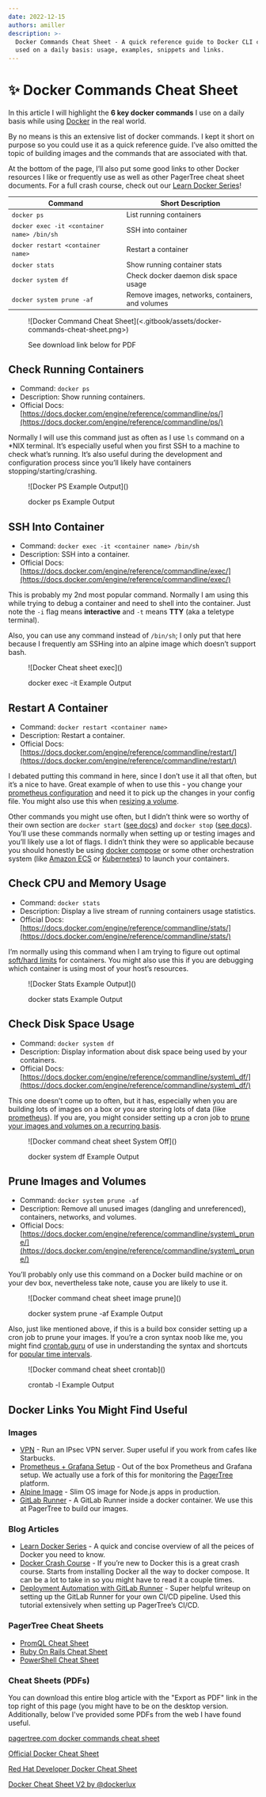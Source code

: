 ```yaml
---
date: 2022-12-15
authors: amiller
description: >-
  Docker Commands Cheat Sheet - A quick reference guide to Docker CLI commands
  used on a daily basis: usage, examples, snippets and links.
---
```


# ✨ Docker Commands Cheat Sheet

In this article I will highlight the **6 key docker commands** I use on a daily basis while using [Docker](https://www.docker.com/) in the real world.

By no means is this an extensive list of docker commands. I kept it short on purpose so you could use it as a quick reference guide. I’ve also omitted the topic of building images and the commands that are associated with that.

At the bottom of the page, I’ll also put some good links to other Docker resources I like or frequently use as well as other PagerTree cheat sheet documents. For a full crash course, check out our [Learn Docker Series](https://pagertree.com/learn/docker)!

| Command                                    | Short Description                                |
| ------------------------------------------ | ------------------------------------------------ |
| `docker ps`                                | List running containers                          |
| `docker exec -it <container name> /bin/sh` | SSH into container                               |
| `docker restart <container name>`          | Restart a container                              |
| `docker stats`                             | Show running container stats                     |
| `docker system df`                         | Check docker daemon disk space usage             |
| `docker system prune -af`                  | Remove images, networks, containers, and volumes |

<!-- truncate -->

<figure>![Docker Command Cheat Sheet](<.gitbook/assets/docker-commands-cheat-sheet.png>)<figcaption><p>See download link below for PDF</p></figcaption></figure>

## Check Running Containers <a href="#check-running-containers" id="check-running-containers"></a>

* Command: `docker ps`
* Description: Show running containers.
* Official Docs: [https://docs.docker.com/engine/reference/commandline/ps/](https://docs.docker.com/engine/reference/commandline/ps/)

Normally I will use this command just as often as I use `ls` command on a \*NIX terminal. It’s especially useful when you first SSH to a machine to check what’s running. It’s also useful during the development and configuration process since you’ll likely have containers stopping/starting/crashing.

<figure>![Docker PS Example Output](<https://pagertree.com/assets/img/posts/2020/01/06/docker-ps.png>)<figcaption><p>docker ps Example Output</p></figcaption></figure>

## SSH Into Container <a href="#ssh-into-container" id="ssh-into-container"></a>

* Command: `docker exec -it <container name> /bin/sh`
* Description: SSH into a container.
* Official Docs: [https://docs.docker.com/engine/reference/commandline/exec/](https://docs.docker.com/engine/reference/commandline/exec/)

This is probably my 2nd most popular command. Normally I am using this while trying to debug a container and need to shell into the container. Just note the `-i` flag means **interactive** and `-t` means **TTY** (aka a teletype terminal).

Also, you can use any command instead of `/bin/sh`; I only put that here because I frequently am SSHing into an alpine image which doesn’t support bash.

<figure>![Docker Cheat sheet exec](<https://pagertree.com/assets/img/posts/2020/01/06/docker-exec-it.png>)<figcaption><p>docker exec -it Example Output</p></figcaption></figure>

## Restart A Container <a href="#restart-a-container" id="restart-a-container"></a>

* Command: `docker restart <container name>`
* Description: Restart a container.
* Official Docs: [https://docs.docker.com/engine/reference/commandline/restart/](https://docs.docker.com/engine/reference/commandline/restart/)

I debated putting this command in here, since I don’t use it all that often, but it’s a nice to have. Great example of when to use this - you change your [prometheus configuration](https://pagertree.com/blog/prometheus-monitoring-tutorial) and need it to pick up the changes in your config file. You might also use this when [resizing a volume](https://docs.aws.amazon.com/AWSEC2/latest/UserGuide/recognize-expanded-volume-linux.html).

Other commands you might use often, but I didn’t think were so worthy of their own section are `docker start` ([see docs](https://docs.docker.com/engine/reference/commandline/start/)) and `docker stop` ([see docs](https://docs.docker.com/engine/reference/commandline/stop/)). You’ll use these commands normally when setting up or testing images and you’ll likely use a lot of flags. I didn’t think they were so applicable because you should honestly be using [docker compose](https://docs.docker.com/compose/) or some other orchestration system (like [Amazon ECS](https://aws.amazon.com/ecs/) or [Kubernetes](https://kubernetes.io/)) to launch your containers.

## Check CPU and Memory Usage <a href="#check-cpu-and-memory-usage" id="check-cpu-and-memory-usage"></a>

* Command: `docker stats`
* Description: Display a live stream of running containers usage statistics.
* Official Docs: [https://docs.docker.com/engine/reference/commandline/stats/](https://docs.docker.com/engine/reference/commandline/stats/)

I’m normally using this command when I am trying to figure out optimal [soft/hard limits](https://docs.docker.com/config/containers/resource\_constraints/) for containers. You might also use this if you are debugging which container is using most of your host’s resources.

<figure>![Docker Stats Example Output](<https://pagertree.com/assets/img/posts/2020/01/06/docker-stats.png>)<figcaption><p>docker stats Example Output</p></figcaption></figure>

## Check Disk Space Usage <a href="#check-disk-space-usage" id="check-disk-space-usage"></a>

* Command: `docker system df`
* Description: Display information about disk space being used by your containers.
* Official Docs: [https://docs.docker.com/engine/reference/commandline/system\_df/](https://docs.docker.com/engine/reference/commandline/system\_df/)

This one doesn’t come up to often, but it has, especially when you are building lots of images on a box or you are storing lots of data (like [prometheus](https://pagertree.com/blog/prometheus-monitoring-tutorial)). If you are, you might consider setting up a cron job to [prune your images and volumes on a recurring basis](https://nickjanetakis.com/blog/docker-tip-32-automatically-clean-up-after-docker-daily).

<figure>![Docker command cheat sheet System Off](<https://pagertree.com/assets/img/posts/2020/01/06/docker-system-df.png>)<figcaption><p>docker system df Example Output</p></figcaption></figure>

## Prune Images and Volumes <a href="#prune-images-and-volumes" id="prune-images-and-volumes"></a>

* Command: `docker system prune -af`
* Description: Remove all unused images (dangling and unreferenced), containers, networks, and volumes.
* Official Docs: [https://docs.docker.com/engine/reference/commandline/system\_prune/](https://docs.docker.com/engine/reference/commandline/system\_prune/)

You’ll probably only use this command on a Docker build machine or on your dev box, nevertheless take note, cause you are likely to use it.

<figure>![Docker command cheat sheet image prune](<https://pagertree.com/assets/img/posts/2020/01/06/docker-system-prune-af.png>)<figcaption><p>docker system prune -af Example Output</p></figcaption></figure>

Also, just like mentioned above, if this is a build box consider setting up a cron job to prune your images. If you’re a cron syntax noob like me, you might find [crontab.guru](https://crontab.guru/) of use in understanding the syntax and shortcuts for [popular time intervals](https://crontab.guru/examples.html).

<figure>![Docker command cheat sheet crontab](<https://pagertree.com/assets/img/posts/2020/01/06/crontab-l.png>)<figcaption><p>crontab -l Example Output</p></figcaption></figure>

## Docker Links You Might Find Useful <a href="#docker-links-you-might-find-useful" id="docker-links-you-might-find-useful"></a>

### Images <a href="#images" id="images"></a>

* [VPN](https://github.com/hwdsl2/docker-ipsec-vpn-server) - Run an IPsec VPN server. Super useful if you work from cafes like Starbucks.
* [Prometheus + Grafana Setup](https://github.com/stefanprodan/dockprom) - Out of the box Prometheus and Grafana setup. We actually use a fork of this for monitoring the [PagerTree](https://pagertree.com/) platform.
* [Alpine Image](https://hub.docker.com/\_/alpine/) - Slim OS image for Node.js apps in production.
* [GitLab Runner](https://docs.gitlab.com/runner/install/docker.html) - A GitLab Runner inside a docker container. We use this at PagerTree to build our images.

### Blog Articles <a href="#blog-articles" id="blog-articles"></a>

* [Learn Docker Series](https://pagertree.com/learn/docker) - A quick and concise overview of all the peices of Docker you need to know.
* [Docker Crash Course](https://blog.sourcerer.io/a-crash-course-on-docker-learn-to-swim-with-the-big-fish-6ff25e8958b0) - If you’re new to Docker this is a great crash course. Starts from installing Docker all the way to docker compose. It can be a lot to take in so you might have to read it a couple times.
* [Deployment Automation with GitLab Runner](https://medium.com/@alfianeffendy/deployment-automation-with-gitlab-runner-aws-ecs-docker-c3007908f358) - Super helpful writeup on setting up the GitLab Runner for your own CI/CD pipeline. Used this tutorial extensively when setting up PagerTree’s CI/CD.

### PagerTree Cheat Sheets

* [PromQL Cheat Sheet](https://pagertree.com/blog/promql-cheat-sheet-a-quick-guide-to-prometheus-query-language)
* [Ruby On Rails Cheat Sheet](https://pagertree.com/blog/ruby-on-rails-cheat-sheet)
* [PowerShell Cheat Sheet](https://pagertree.com/blog/powershell-cheat-sheet-essential-commands-for-efficient-scripting)

### Cheat Sheets (PDFs) <a href="#cheat-sheets" id="cheat-sheets"></a>

You can download this entire blog article with the "Export as PDF" link in the top right of this page (you might have to be on the desktop version. Additionally, below I've provided some PDFs from the web I have found useful.

[pagertree.com docker commands cheat sheet](<.gitbook/assets/docker-commands-cheat-sheet.pdf>)

[Official Docker Cheat Sheet](<.gitbook/assets/docker_official_cheat_sheet.pdf>)

[Red Hat Developer Docker Cheat Sheet](<.gitbook/assets/red_hat_developer_docker_cheat_sheet.pdf>)

[Docker Cheat Sheet V2 by @dockerlux](<.gitbook/assets/cheat-sheet-v2.pdf>)
